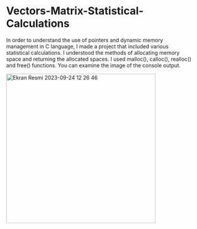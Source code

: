 # Vectors-Matrix-Statistical-Calculations
 In order to understand the use of pointers and dynamic memory management in C language, I made a project that included various statistical calculations. I understood the methods of allocating memory space and returning the allocated spaces. I used malloc(), calloc(), realloc() and free() functions. You can examine the image of the console output.

 
<img width="402" alt="Ekran Resmi 2023-09-24 12 26 46" src="https://github.com/ahmetkaska/Vectors-Matrix-Statistical-Calculations/assets/79384854/385a29f9-4cb2-4c4e-93de-69641624909a">
